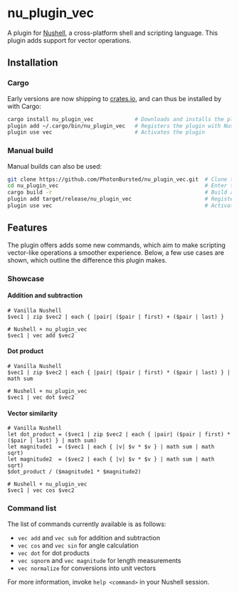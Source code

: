 # nu_plugin_vec

A plugin for [Nushell](https://nushell.sh), a cross-platform shell and scripting language. This plugin adds support for
vector operations.

## Installation

### Cargo

Early versions are now shipping to [crates.io](https://crates.io/crates/nu_plugin_vec), and can thus be installed by
with Cargo:

```bash
cargo install nu_plugin_vec             # Downloads and installs the plugin
plugin add ~/.cargo/bin/nu_plugin_vec   # Registers the plugin with Nushell
plugin use vec                          # Activates the plugin
```

### Manual build

Manual builds can also be used:

```bash
git clone https://github.com/PhotonBursted/nu_plugin_vec.git  # Clone the repository
cd nu_plugin_vec                                              # Enter the repo folder
cargo build -r                                                # Build a release version of the plugin
plugin add target/release/nu_plugin_vec                       # Registers the plugin with Nushell
plugin use vec                                                # Activates the plugin
```

## Features

The plugin offers adds some new commands, which aim to make scripting vector-like operations a smoother experience.
Below, a few use cases are shown, which outline the difference this plugin makes.

### Showcase

#### Addition and subtraction

```
# Vanilla Nushell
$vec1 | zip $vec2 | each { |pair| ($pair | first) + ($pair | last) }

# Nushell + nu_plugin_vec
$vec1 | vec add $vec2
```

#### Dot product

```
# Vanilla Nushell
$vec1 | zip $vec2 | each { |pair| ($pair | first) * ($pair | last) } | math sum

# Nushell + nu_plugin_vec
$vec1 | vec dot $vec2
```

#### Vector similarity

```
# Vanilla Nushell
let dot_product = ($vec1 | zip $vec2 | each { |pair| ($pair | first) * ($pair | last) } | math sum)
let magnitude1  = ($vec1 | each { |v| $v * $v } | math sum | math sqrt)
let magnitude2  = ($vec2 | each { |v| $v * $v } | math sum | math sqrt)
$dot_product / ($magnitude1 * $magnitude2)

# Nushell + nu_plugin_vec
$vec1 | vec cos $vec2
```

### Command list

The list of commands currently available is as follows:

- `vec add` and `vec sub` for addition and subtraction
- `vec cos` and `vec sin` for angle calculation
- `vec dot` for dot products
- `vec sqnorm` and `vec magnitude` for length measurements
- `vec normalize` for conversions into unit vectors

For more information, invoke `help <command>` in your Nushell session.